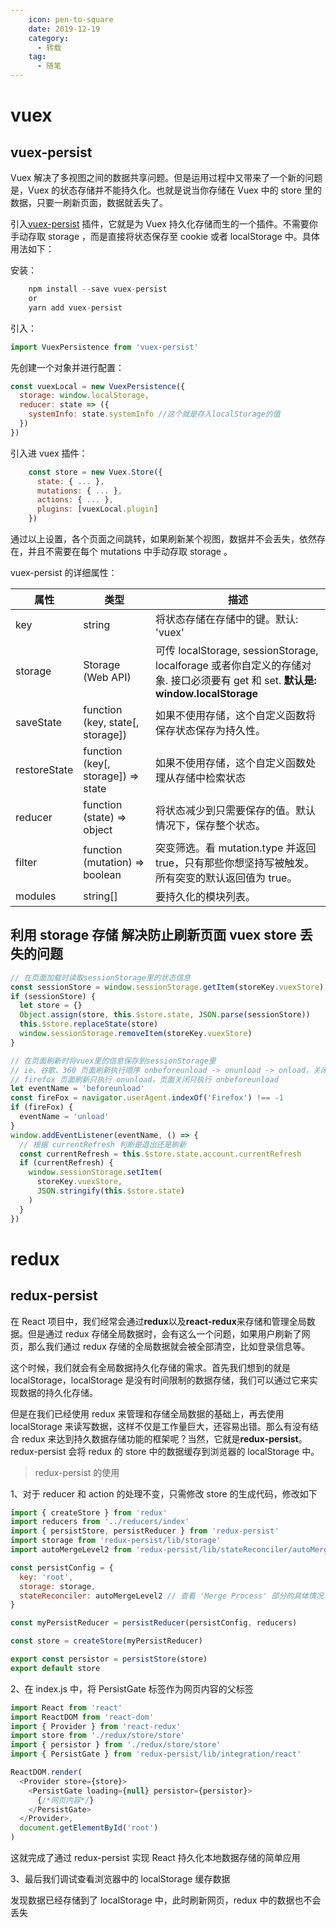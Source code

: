 ```yaml
---
    icon: pen-to-square
    date: 2019-12-19
    category: 
      - 转载
    tag:
      - 随笔
---
```


# vuex

## vuex-persist

Vuex 解决了多视图之间的数据共享问题。但是运用过程中又带来了一个新的问题是，Vuex 的状态存储并不能持久化。也就是说当你存储在 Vuex 中的 store 里的数据，只要一刷新页面，数据就丢失了。

引入[vuex-persist](https://github.com/championswimmer/vuex-persist) 插件，它就是为 Vuex 持久化存储而生的一个插件。不需要你手动存取 storage ，而是直接将状态保存至 cookie 或者 localStorage 中。具体用法如下：

安装：

```js
    npm install --save vuex-persist
    or
    yarn add vuex-persist
```

引入：

```js
import VuexPersistence from 'vuex-persist'
```

先创建一个对象并进行配置：

```js
const vuexLocal = new VuexPersistence({
  storage: window.localStorage,
  reducer: state => ({
    systemInfo: state.systemInfo //这个就是存入localStorage的值
  })
})
```

引入进 vuex 插件：

```js
    const store = new Vuex.Store({
      state: { ... },
      mutations: { ... },
      actions: { ... },
      plugins: [vuexLocal.plugin]
    })
```

通过以上设置，各个页面之间跳转，如果刷新某个视图，数据并不会丢失，依然存在，并且不需要在每个 mutations 中手动存取 storage 。

vuex-persist 的详细属性：

| 属性         | 类型                                 | 描述                                                                                                                            |
| ------------ | ------------------------------------ | ------------------------------------------------------------------------------------------------------------------------------- |
| key          | string                               | 将状态存储在存储中的键。默认: 'vuex'                                                                                            |
| storage      | Storage (Web API)                    | 可传 localStorage, sessionStorage, localforage 或者你自定义的存储对象. 接口必须要有 get 和 set. **默认是: window.localStorage** |
| saveState    | function (key, state\[, storage\])   | 如果不使用存储，这个自定义函数将保存状态保存为持久性。                                                                          |
| restoreState | function (key\[, storage\]) => state | 如果不使用存储，这个自定义函数处理从存储中检索状态                                                                              |
| reducer      | function (state) => object           | 将状态减少到只需要保存的值。默认情况下，保存整个状态。                                                                          |
| filter       | function (mutation) => boolean       | 突变筛选。看 mutation.type 并返回 true，只有那些你想坚持写被触发。所有突变的默认返回值为 true。                                 |
| modules      | string\[\]                           | 要持久化的模块列表。                                                                                                            |

## 利用 storage 存储 解决防止刷新页面 vuex store 丢失的问题

```js
// 在页面加载时读取sessionStorage里的状态信息
const sessionStore = window.sessionStorage.getItem(storeKey.vuexStore)
if (sessionStore) {
  let store = {}
  Object.assign(store, this.$store.state, JSON.parse(sessionStore))
  this.$store.replaceState(store)
  window.sessionStorage.removeItem(storeKey.vuexStore)
}

// 在页面刷新时将vuex里的信息保存到sessionStorage里
// ie、谷歌、360 页面刷新执行顺序 onbeforeunload -> onunload -> onload，关闭执行顺序 onbeforeunload -> onunload
// firefox 页面刷新只执行 onunload，页面关闭只执行 onbeforeunload
let eventName = 'beforeunload'
const fireFox = navigator.userAgent.indexOf('Firefox') !== -1
if (fireFox) {
  eventName = 'unload'
}
window.addEventListener(eventName, () => {
  // 根据 currentRefresh 判断是退出还是刷新
  const currentRefresh = this.$store.state.account.currentRefresh
  if (currentRefresh) {
    window.sessionStorage.setItem(
      storeKey.vuexStore,
      JSON.stringify(this.$store.state)
    )
  }
})
```

# redux

## redux-persist

在 React 项目中，我们经常会通过**redux**以及**react-redux**来存储和管理全局数据。但是通过 redux 存储全局数据时，会有这么一个问题，如果用户刷新了网页，那么我们通过 redux 存储的全局数据就会被全部清空，比如登录信息等。

这个时候，我们就会有全局数据持久化存储的需求。首先我们想到的就是 localStorage，localStorage 是没有时间限制的数据存储，我们可以通过它来实现数据的持久化存储。

但是在我们已经使用 redux 来管理和存储全局数据的基础上，再去使用 localStorage 来读写数据，这样不仅是工作量巨大，还容易出错。那么有没有结合 redux 来达到持久数据存储功能的框架呢？当然，它就是**redux-persist**。redux-persist 会将 redux 的 store 中的数据缓存到浏览器的 localStorage 中。

> redux-persist 的使用

1、对于 reducer 和 action 的处理不变，只需修改 store 的生成代码，修改如下

```js
import { createStore } from 'redux'
import reducers from '../reducers/index'
import { persistStore, persistReducer } from 'redux-persist'
import storage from 'redux-persist/lib/storage'
import autoMergeLevel2 from 'redux-persist/lib/stateReconciler/autoMergeLevel2'

const persistConfig = {
  key: 'root',
  storage: storage,
  stateReconciler: autoMergeLevel2 // 查看 'Merge Process' 部分的具体情况
}

const myPersistReducer = persistReducer(persistConfig, reducers)

const store = createStore(myPersistReducer)

export const persistor = persistStore(store)
export default store
```

2、在 index.js 中，将 PersistGate 标签作为网页内容的父标签

```js
import React from 'react'
import ReactDOM from 'react-dom'
import { Provider } from 'react-redux'
import store from './redux/store/store'
import { persistor } from './redux/store/store'
import { PersistGate } from 'redux-persist/lib/integration/react'

ReactDOM.render(
  <Provider store={store}>
    <PersistGate loading={null} persistor={persistor}>
      {/*网页内容*/}
    </PersistGate>
  </Provider>,
  document.getElementById('root')
)
```

这就完成了通过 redux-persist 实现 React 持久化本地数据存储的简单应用

3、最后我们调试查看浏览器中的 localStorage 缓存数据

发现数据已经存储到了 localStorage 中，此时刷新网页，redux 中的数据也不会丢失
